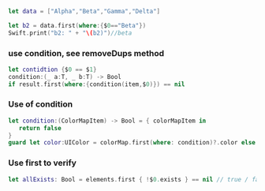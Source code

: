 ```swift
let data = ["Alpha","Beta","Gamma","Delta"]

let b2 = data.first(where:{$0=="Beta"})
Swift.print("b2: " + "\(b2)")//beta
```

### use condition, see removeDups method
```swift
let contidtion {$0 == $1}
condition:(_ a:T, _ b:T) -> Bool
if result.first(where:{condition(item,$0)}) == nil
```

### Use of condition
```swift
let condition:(ColorMapItem) -> Bool = { colorMapItem in
   return false
}
guard let color:UIColor = colorMap.first(where: condition)?.color else {fatalError("Unable to colorize")}
```

### Use first to verify
```swift
let allExists: Bool = elements.first { !$0.exists } == nil // true / false
```
